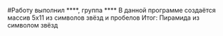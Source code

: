 ﻿#Работу выполнил ****, группа ****
В данной программе создаётся массив 5х11 из символов звёзд и пробелов
Итог: Пирамида из символом звёзд 
